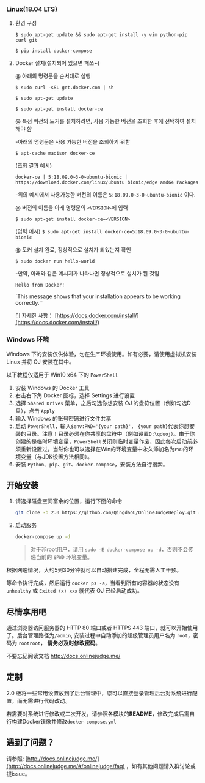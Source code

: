 
### Linux(18.04 LTS)

1. 환경 구성

    `$ sudo apt-get update && sudo apt-get install -y vim python-pip curl git`
    
    `$ pip install docker-compose`



2. Docker 설치(설치되어 있으면 패쓰~)

    @ 아래의 명령문을 순서대로 실행

    `$ sudo curl -sSL get.docker.com | sh`

    `$ sudo apt-get update`
    
    `$ sudo apt-get install docker-ce`
    
    
    @ 특정 버전의 도커를 설치하려면, 사용 가능한 버전을 조회한 후에 선택하여 설치해야 함
    
     -아래의 명령문은 사용 가능한 버전을 조회하기 위함
    
    `$ apt-cache madison docker-ce`
    
     (조회 결과 예시) 
    
    `docker-ce | 5:18.09.0~3-0~ubuntu-bionic | https://download.docker.com/linux/ubuntu bionic/edge amd64 Packages`
    
     -위의 예시에서 사용가능한 버전의 이름은 `5:18.09.0~3-0~ubuntu-bionic` 이다.
    
    @ 버전의 이름을 아래 명령문의 `<VERSION>`에 입력
    
    `$ sudo apt-get install docker-ce=<VERSION>`
    
    (입력 예시)
    `$ sudo apt-get install docker-ce=5:18.09.0~3-0~ubuntu-bionic`
    
    @ 도커 설치 완료, 정상적으로 설치가 되었는지 확인
    
    `$ sudo docker run hello-world`
    
     -만약, 아래와 같은 메시지가 나타나면 정상적으로 설치가 된 것임
    
    `Hello from Docker!`
    
    `This message shows that your installation appears to be working correctly.``
     
     
    

    
    더 자세한 사항： [https://docs.docker.com/install/](https://docs.docker.com/install/)

### Windows 环境


Windows 下的安装仅供体验，勿在生产环境使用。如有必要，请使用虚拟机安装 Linux 并将 OJ 安装在其中。

以下教程仅适用于 Win10 x64 下的 `PowerShell`

1. 安装 Windows 的 Docker 工具
2. 右击右下角 Docker 图标，选择 Settings 进行设置
3. 选择 `Shared Drives` 菜单，之后勾选你想安装 OJ 的盘符位置（例如勾选D盘），点击 `Apply`
4. 输入 Windows 的账号密码进行文件共享
5. 启动 `PowerShell`，输入`$env:PWD='{your path}'`， `{your path}`代表你想安装的目录。注意！目录必须在你共享的盘符中（例如设置`D:\qduoj`）。由于你创建的是临时环境变量，`PowerShell`关闭则临时变量作废，因此每次启动前必须重新设置过。当然你也可以选择在Win的环境变量中永久添加名为`PWD`的环境变量（与JDK设置方法相同）。
6. 安装 `Python`、`pip`、`git`、`docker-compose`，安装方法自行搜索。

## 开始安装

1. 请选择磁盘空间富余的位置，运行下面的命令

    ```bash
    git clone -b 2.0 https://github.com/QingdaoU/OnlineJudgeDeploy.git && cd OnlineJudgeDeploy
    ```

2. 启动服务

    ```bash
    docker-compose up -d
    ```

    > 对于非root用户，请用 `sudo -E docker-compose up -d`，否则不会传递当前的 `$PWD` 环境变量。

根据网速情况，大约5到30分钟就可以自动搭建完成，全程无需人工干预。

等命令执行完成，然后运行 `docker ps -a`，当看到所有的容器的状态没有 `unhealthy` 或 `Exited (x) xxx` 就代表 OJ 已经启动成功。

## 尽情享用吧

通过浏览器访问服务器的 HTTP 80 端口或者 HTTPS 443 端口，就可以开始使用了。后台管理路径为`/admin`, 安装过程中自动添加的超级管理员用户名为 `root`，密码为 `rootroot`， **请务必及时修改密码**。

不要忘记阅读文档 http://docs.onlinejudge.me/

## 定制

2.0 版将一些常用设置放到了后台管理中，您可以直接登录管理后台对系统进行配置，而无需进行代码改动。

若需要对系统进行修改或二次开发，请参照各模块的**README**，修改完成后需自行构建Docker镜像并修改`docker-compose.yml`

## 遇到了问题？

请参照: [http://docs.onlinejudge.me/](http://docs.onlinejudge.me/#/onlinejudge/faq) ，如有其他问题请入群讨论或提issue。
